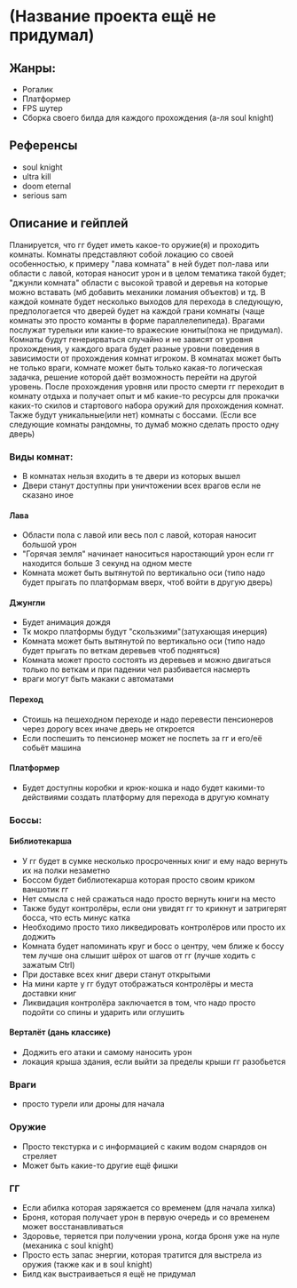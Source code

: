 # (Название проекта ещё не придумал)

## Жанры:
- Рогалик
- Платформер
- FPS шутер
- Сборка своего билда для каждого прохождения (а-ля soul knight)

## Референсы
- soul knight
- ultra kill
- doom eternal
- serious sam


## Описание и гейплей

Планируется, что гг будет иметь какое-то оружие(я) и проходить комнаты. Комнаты представляют собой локацию со своей особенностью, к примеру "лава комната" в ней будет пол-лава или области с лавой, которая наносит урон и в целом тематика такой будет; "джунли комната" области с высокой травой и деревья на которые можно вставать (мб добавить механики ломания объектов) и тд. В каждой комнате будет несколько выходов для перехода в следующую, предпологается что дверей будет на каждой грани комнаты (чаще комнаты это просто команты в форме параллелепипеда). Врагами послужат турельки или какие-то вражеские юниты(пока не придумал). Комнаты будут генерирваться случайно и не зависят от уровня прохождения, у каждого врага будет разные уровни поведения в зависимости от прохождения комнат игроком. В комнатах может быть не только враги, комнате может быть только какая-то логическая задачка, решение которой даёт возможность перейти на другой уровень. После прохождения уровня или просто смерти гг переходит в комнату отдыха и получает опыт и мб какие-то ресурсы для прокачки каких-то скилов и стартового набора оружий для прохождения комнат. Также будут уникальные(или нет) комнаты с боссами. (Если все следующие комнаты рандомны, то думаб можно сделать просто одну дверь)

### Виды комнат:
- В комнатах нельзя входить в те двери из которых вышел
- Двери станут доступны при уничтожении всех врагов если не сказано иное
#### Лава
- Области пола с лавой или весь пол с лавой, которая наносит большой урон
- "Горячая земля" начинает наноситься наростающий урон если гг находится больше 3 секунд на одном месте
- Комната может быть вытянутой по вертикально оси (типо надо будет прыгать по платформам вверх, чтоб войти в другую дверь)

#### Джунгли
- Будет анимация дождя
- Тк мокро платформы будут "скользкими"(затухающая инерция)
- Комната может быть вытянутой по вертикально оси (типо надо будет прыгать по веткам деревьев чтоб подняться)
- Комната может просто состоять из деревьев и можно двигаться только по веткам и при падении чел разбивается насмерть
- враги могут быть макаки с автоматами

#### Переход
- Стоишь на пешеходном переходе и надо перевести пенсионеров через дорогу всех иначе дверь не откроется
- Если поспешить то пенсионер может не поспеть за гг и его/её собьёт машина

#### Платформер
- Будет доступны коробки и крюк-кошка и надо будет какими-то действиями создать платформу для перехода в другую комнату


### Боссы:
#### Библиотекарша
- У гг будет в сумке несколько просроченных книг и ему надо вернуть их на полки незаметно
- Боссом будет библиотекарша которая просто своим криком ваншотик гг
- Нет смысла с ней сражаться надо просто вернуть книги на место
- Также будут контролёры, если они увидят гг то крикнут и затригерят босса, что есть минус катка
- Необходимо просто тихо ликведировать контролёров или просто их доджить
- Комната будет напоминать круг и босс о центру, чем ближе к боссу тем лучше она слышит шёрох от шагов от гг (лучше ходить с зажатым Ctrl)
- При доставке всех книг двери станут открытыми
- На мини карте у гг будут отображаться контролёры и места доставки книг
- Ликвидация контролёра заключается в том, что надо просто подойти со спины и ударить или оглушить

#### Верталёт (дань классике)
- Доджить его атаки и самому наносить урон
- локация крыша здания, если выйти за пределы крыши гг разобьется


### Враги
- просто турели или дроны для начала

### Оружие 
- Просто текстурка и с информацией с каким водом снарядов он стреляет
- Может быть какие-то другие ещё фишки

### ГГ
- Если абилка которая заряжается со временем (для начала хилка)
- Броня, которая получает урон в первую очередь и со временем может восстанавливаться
- Здоровье, теряется при получении урона, когда броня уже на нуле (механика с soul knight)
- Просто есть запас энергии, которая тратится для выстрела из оружия (также как и в soul knight)
- Билд как выстраиваеться я ещё не придумал
